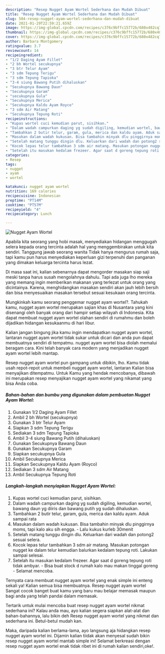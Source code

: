 ```yaml
---
description: "Resep Nugget Ayam Wortel Sederhana dan Mudah Dibuat"
title: "Resep Nugget Ayam Wortel Sederhana dan Mudah Dibuat"
slug: 504-resep-nugget-ayam-wortel-sederhana-dan-mudah-dibuat
date: 2021-01-29T22:59:21.659Z
image: https://img-global.cpcdn.com/recipes/c376c9bffc15772b/680x482cq70/nugget-ayam-wortel-foto-resep-utama.jpg
thumbnail: https://img-global.cpcdn.com/recipes/c376c9bffc15772b/680x482cq70/nugget-ayam-wortel-foto-resep-utama.jpg
cover: https://img-global.cpcdn.com/recipes/c376c9bffc15772b/680x482cq70/nugget-ayam-wortel-foto-resep-utama.jpg
author: Barbara Montgomery
ratingvalue: 3.7
reviewcount: 14
recipeingredient:
- "1/2 Daging Ayam Fillet"
- "2 bh Wortel secukupnya"
- "3 btr Telur Ayam"
- "3 sdm Tepung Terigu"
- "3 sdm Tepung Tapioka"
- "3-4 siung Bawang Putih dihaluskan"
- "Secukupnya Bawang Daun"
- "Secukupnya Garam"
- "secukupnya Gula"
- "Secukupnya Merica"
- "Secukupnya Kaldu Ayam Royco"
- "3 sdm Air Matang"
- "Secukupnya Tepung Roti"
recipeinstructions:
- "Kupas wortel cuci kemudian parut, sisihkan."
- "Dalam wadah campurkan daging yg sudah digiling, kemudian wortel, bawang daun yg diiris dan bawang putih yg sudah dihaluskan."
- "Tambahkan 2 butir telur, garam, gula, merica dan kaldu ayam. Aduk sampai rata"
- "Masukan dalam wadah kukusan. Bisa tambahin minyak dlu pinggirnya moms, tapi kalo aku sih engga. Lalu kukus kurleb 30menit"
- "Setelah matang tunggu dingin dlu. Keluarkan dari wadah dan potong2 sesuai selera."
- "Kocok lepas telur tambahkan 3 sdm air matang. Masukan potongan nugget ke dalam telur kemudian balurkan kedalam tepung roti. Lakukan sampai selesai."
- "Setelah itu masukan kedalam frezeer. Agar saat d goreng tepung roti tidak ambyar.  Bisa buat stock d rumah kalo mau makan tinggal goreng Selamat mencoba."
categories:
- Resep
tags:
- nugget
- ayam
- wortel

katakunci: nugget ayam wortel 
nutrition: 169 calories
recipecuisine: Indonesian
preptime: "PT14M"
cooktime: "PT57M"
recipeyield: "4"
recipecategory: Lunch

---
```



![Nugget Ayam Wortel](https://img-global.cpcdn.com/recipes/c376c9bffc15772b/680x482cq70/nugget-ayam-wortel-foto-resep-utama.jpg)

Apabila kita seorang yang hobi masak, menyediakan hidangan menggugah selera kepada orang tercinta adalah hal yang menggembirakan untuk kita sendiri. Tanggung jawab seorang  wanita Tidak hanya mengurus rumah saja, tapi kamu pun harus menyediakan keperluan gizi terpenuhi dan panganan yang dimakan keluarga tercinta harus lezat.

Di masa  saat ini, kalian sebenarnya dapat mengorder masakan siap saji meski tanpa harus susah mengolahnya dahulu. Tapi ada juga lho mereka yang memang ingin memberikan makanan yang terlezat untuk orang yang dicintainya. Karena, menghidangkan masakan sendiri akan jauh lebih bersih dan bisa menyesuaikan masakan tersebut sesuai kesukaan orang tercinta. 



Mungkinkah kamu seorang penggemar nugget ayam wortel?. Tahukah kamu, nugget ayam wortel merupakan sajian khas di Nusantara yang kini disenangi oleh banyak orang dari hampir setiap wilayah di Indonesia. Kita dapat membuat nugget ayam wortel olahan sendiri di rumahmu dan boleh dijadikan hidangan kesukaanmu di hari libur.

Kalian jangan bingung jika kamu ingin mendapatkan nugget ayam wortel, lantaran nugget ayam wortel tidak sukar untuk dicari dan anda pun dapat membuatnya sendiri di tempatmu. nugget ayam wortel bisa diolah memalui beragam cara. Kini telah banyak cara modern yang menjadikan nugget ayam wortel lebih mantap.

Resep nugget ayam wortel pun gampang untuk dibikin, lho. Kamu tidak usah repot-repot untuk membeli nugget ayam wortel, lantaran Kalian bisa menyajikan ditempatmu. Untuk Kamu yang hendak mencobanya, dibawah ini merupakan resep menyajikan nugget ayam wortel yang nikamat yang bisa Anda coba.

<!--inarticleads1-->

##### Bahan-bahan dan bumbu yang digunakan dalam pembuatan Nugget Ayam Wortel:

1. Gunakan 1/2 Daging Ayam Fillet
1. Ambil 2 bh Wortel (secukupnya)
1. Gunakan 3 btr Telur Ayam
1. Siapkan 3 sdm Tepung Terigu
1. Sediakan 3 sdm Tepung Tapioka
1. Ambil 3-4 siung Bawang Putih (dihaluskan)
1. Gunakan Secukupnya Bawang Daun
1. Gunakan Secukupnya Garam
1. Siapkan secukupnya Gula
1. Ambil Secukupnya Merica
1. Siapkan Secukupnya Kaldu Ayam (Royco)
1. Sediakan 3 sdm Air Matang
1. Ambil Secukupnya Tepung Roti




<!--inarticleads2-->

##### Langkah-langkah menyiapkan Nugget Ayam Wortel:

1. Kupas wortel cuci kemudian parut, sisihkan.
1. Dalam wadah campurkan daging yg sudah digiling, kemudian wortel, bawang daun yg diiris dan bawang putih yg sudah dihaluskan.
1. Tambahkan 2 butir telur, garam, gula, merica dan kaldu ayam. Aduk sampai rata
1. Masukan dalam wadah kukusan. Bisa tambahin minyak dlu pinggirnya moms, tapi kalo aku sih engga. - Lalu kukus kurleb 30menit
1. Setelah matang tunggu dingin dlu. Keluarkan dari wadah dan potong2 sesuai selera.
1. Kocok lepas telur tambahkan 3 sdm air matang. Masukan potongan nugget ke dalam telur kemudian balurkan kedalam tepung roti. Lakukan sampai selesai.
1. Setelah itu masukan kedalam frezeer. Agar saat d goreng tepung roti tidak ambyar.  - Bisa buat stock d rumah kalo mau makan tinggal goreng - Selamat mencoba.




Ternyata cara membuat nugget ayam wortel yang enak simple ini enteng sekali ya! Kalian semua bisa membuatnya. Resep nugget ayam wortel Sangat cocok banget buat kamu yang baru mau belajar memasak maupun bagi anda yang telah pandai dalam memasak.

Tertarik untuk mulai mencoba buat resep nugget ayam wortel nikmat sederhana ini? Kalau anda mau, ayo kalian segera siapkan alat-alat dan bahan-bahannya, lalu bikin deh Resep nugget ayam wortel yang nikmat dan sederhana ini. Betul-betul mudah kan. 

Maka, daripada kalian berlama-lama, ayo langsung aja hidangkan resep nugget ayam wortel ini. Dijamin kalian tiidak akan menyesal sudah bikin resep nugget ayam wortel mantab simple ini! Selamat berkreasi dengan resep nugget ayam wortel enak tidak ribet ini di rumah kalian sendiri,oke!.

